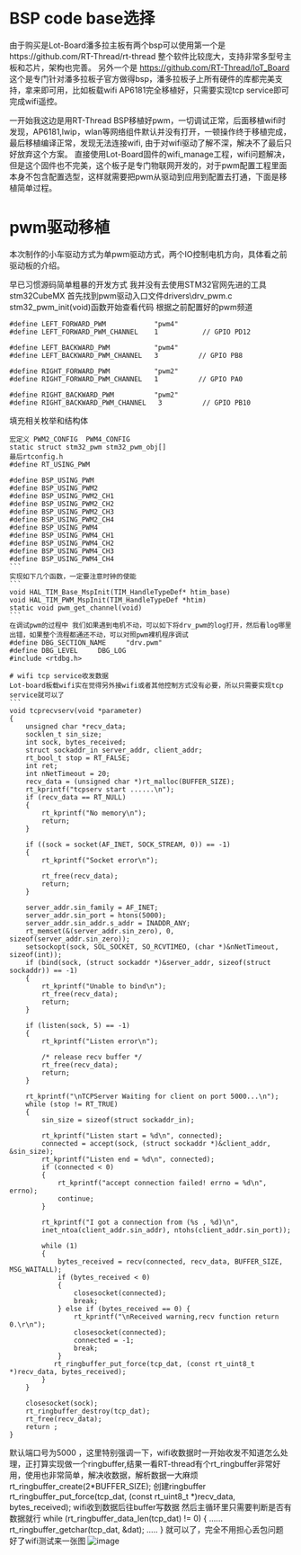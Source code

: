 # BSP code base选择
由于购买是Lot-Board潘多拉主板有两个bsp可以使用第一个是https://github.com/RT-Thread/rt-thread
整个软件比较庞大，支持非常多型号主板和芯片，架构也完善。
另外一个是 https://github.com/RT-Thread/IoT_Board
这个是专门针对潘多拉板子官方做得bsp，潘多拉板子上所有硬件的库都完美支持，拿来即可用，比如板载wifi AP6181完全移植好，只需要实现tcp service即可完成wifi遥控。

一开始我这边是用RT-Thread BSP移植好pwm，一切调试正常，后面移植wifi时发现，AP6181,lwip，wlan等网络组件默认并没有打开，一顿操作终于移植完成，最后移植编译正常，发现无法连接wifi, 由于对wifi驱动了解不深，解决不了最后只好放弃这个方案。
直接使用Lot-Board固件的wifi_manage工程，wifi问题解决，但是这个固件也不完美，这个板子是专门物联网开发的，对于pwm配置工程里面本身不包含配置选型，这样就需要把pwm从驱动到应用到配置去打通，下面是移植简单过程。

# pwm驱动移植
本次制作的小车驱动方式为单pwm驱动方式，两个IO控制电机方向，具体看之前驱动板的介绍。

早已习惯源码简单粗暴的开发方式 我并没有去使用STM32官网先进的工具stm32CubeMX
首先找到pwm驱动入口文件drivers\drv_pwm.c
stm32_pwm_init(void)函数开始查看代码
根据之前配置好的pwm频道
```
#define LEFT_FORWARD_PWM            "pwm4"
#define LEFT_FORWARD_PWM_CHANNEL    1           // GPIO PD12

#define LEFT_BACKWARD_PWM           "pwm4"   
#define LEFT_BACKWARD_PWM_CHANNEL   3          // GPIO PB8

#define RIGHT_FORWARD_PWM           "pwm2"
#define RIGHT_FORWARD_PWM_CHANNEL   1          // GPIO PA0

#define RIGHT_BACKWARD_PWM          "pwm2"
#define RIGHT_BACKWARD_PWM_CHANNEL   3          // GPIO PB10

````
填充相关枚举和结构体
````
宏定义 PWM2_CONFIG  PWM4_CONFIG
static struct stm32_pwm stm32_pwm_obj[] 
最后rtconfig.h
#define RT_USING_PWM

#define BSP_USING_PWM
#define BSP_USING_PWM2
#define BSP_USING_PWM2_CH1
#define BSP_USING_PWM2_CH2
#define BSP_USING_PWM2_CH3
#define BSP_USING_PWM2_CH4
#define BSP_USING_PWM4
#define BSP_USING_PWM4_CH1
#define BSP_USING_PWM4_CH2
#define BSP_USING_PWM4_CH3
#define BSP_USING_PWM4_CH4
```
实现如下几个函数，一定要注意时钟的使能
```
void HAL_TIM_Base_MspInit(TIM_HandleTypeDef* htim_base)
void HAL_TIM_PWM_MspInit(TIM_HandleTypeDef *htim)
static void pwm_get_channel(void)
```
在调试pwm的过程中 我们如果遇到电机不动，可以如下将drv_pwm的log打开，然后看log哪里出错，如果整个流程都通还不动，可以对照pwm裸机程序调试
#define DBG_SECTION_NAME     "drv.pwm"
#define DBG_LEVEL     DBG_LOG
#include <rtdbg.h>

# wifi tcp service收发数据
Lot-board板载wifi实在觉得另外接wifi或者其他控制方式没有必要，所以只需要实现tcp service就可以了
```
void tcprecvserv(void *parameter)
{
    unsigned char *recv_data; 
    socklen_t sin_size;
    int sock, bytes_received;
    struct sockaddr_in server_addr, client_addr;
    rt_bool_t stop = RT_FALSE;
    int ret;
    int nNetTimeout = 20;
    recv_data = (unsigned char *)rt_malloc(BUFFER_SIZE);
    rt_kprintf("tcpserv start ......\n");
    if (recv_data == RT_NULL)
    {
        rt_kprintf("No memory\n");
        return;
    }

    if ((sock = socket(AF_INET, SOCK_STREAM, 0)) == -1)
    {
        rt_kprintf("Socket error\n");

        rt_free(recv_data);
        return;
    }

    server_addr.sin_family = AF_INET;
    server_addr.sin_port = htons(5000);
    server_addr.sin_addr.s_addr = INADDR_ANY;
    rt_memset(&(server_addr.sin_zero), 0, sizeof(server_addr.sin_zero));
    setsockopt(sock, SOL_SOCKET, SO_RCVTIMEO, (char *)&nNetTimeout, sizeof(int)); 
    if (bind(sock, (struct sockaddr *)&server_addr, sizeof(struct sockaddr)) == -1)
    {
        rt_kprintf("Unable to bind\n");
        rt_free(recv_data);
        return;
    }

    if (listen(sock, 5) == -1)
    {
        rt_kprintf("Listen error\n");

        /* release recv buffer */
        rt_free(recv_data);
        return;
    }

    rt_kprintf("\nTCPServer Waiting for client on port 5000...\n");
    while (stop != RT_TRUE)
    {
        sin_size = sizeof(struct sockaddr_in);

        rt_kprintf("Listen start = %d\n", connected);
        connected = accept(sock, (struct sockaddr *)&client_addr, &sin_size);
        rt_kprintf("Listen end = %d\n", connected);
        if (connected < 0)
        {
            rt_kprintf("accept connection failed! errno = %d\n", errno);
            continue;
        }

        rt_kprintf("I got a connection from (%s , %d)\n",
        inet_ntoa(client_addr.sin_addr), ntohs(client_addr.sin_port));

        while (1)
        {
            bytes_received = recv(connected, recv_data, BUFFER_SIZE, MSG_WAITALL);
            if (bytes_received < 0)
            {
                closesocket(connected);
                break;
            } else if (bytes_received == 0) {
                rt_kprintf("\nReceived warning,recv function return 0.\r\n");
                closesocket(connected);
                connected = -1;
                break;
            }
           rt_ringbuffer_put_force(tcp_dat, (const rt_uint8_t *)recv_data, bytes_received);
        }
    }

    closesocket(sock);
    rt_ringbuffer_destroy(tcp_dat);
    rt_free(recv_data);
    return ;
}
````
默认端口号为5000 ，这里特别强调一下，wifi收数据时一开始收发不知道怎么处理，正打算实现做一个ringbuffer,结果一看RT-thread有个rt_ringbuffer非常好用，使用也非常简单，解决收数据，解析数据一大麻烦
rt_ringbuffer_create(2*BUFFER_SIZE); 创建ringbuffer
rt_ringbuffer_put_force(tcp_dat, (const rt_uint8_t *)recv_data, bytes_received);  wifi收到数据后往buffer写数据
然后主循环里只需要判断是否有数据就行
    while (rt_ringbuffer_data_len(tcp_dat) != 0) {
        ......
        rt_ringbuffer_getchar(tcp_dat, &dat);
        .....
        }
就可以了，完全不用担心丢包问题
好了wifi测试来一张图
![image](pic/tcp_service_test.png)




